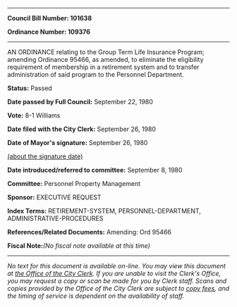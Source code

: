 

********

**Council Bill Number: 101638**
   
**Ordinance Number: 109376**
********

 AN ORDINANCE relating to the Group Term Life Insurance Program; amending Ordinance 95466, as amended, to eliminate the eligibility requirement of membership in a retirement system and to transfer administration of said program to the Personnel Department.

**Status:** Passed
   
**Date passed by Full Council:** September 22, 1980
   
**Vote:** 8-1 Williams
   
**Date filed with the City Clerk:** September 26, 1980
   
**Date of Mayor's signature:** September 26, 1980
   
[(about the signature date)](/~public/approvaldate.htm)
   
   
   
**Date introduced/referred to committee:** September 8, 1980
   
**Committee:** Personnel Property Management
   
**Sponsor:** EXECUTIVE REQUEST
   
   
**Index Terms:** RETIREMENT-SYSTEM, PERSONNEL-DEPARTMENT, ADMINISTRATIVE-PROCEDURES

**References/Related Documents:** Amending: Ord 95466

**Fiscal Note:**_(No fiscal note available at this time)_
********

_No text for this document is available on-line. You may view this document at [the Office of the City Clerk](http://www.seattle.gov/leg/clerk/contactUs.htm). If you are unable to visit the Clerk's Office, you may request a copy or scan be made for you by Clerk staff. Scans and copies provided by the Office of the City Clerk are subject to [copy fees](http://clerk.seattle.gov/~public/clerkfees.htm), and the timing of service is dependent on the availability of staff._

